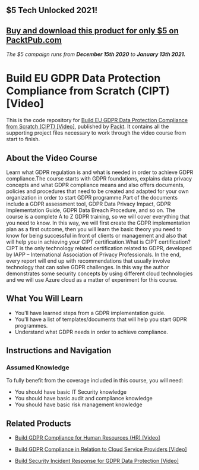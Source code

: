 ## $5 Tech Unlocked 2021!
[Buy and download this product for only $5 on PacktPub.com](https://www.packtpub.com/)
-----
*The $5 campaign         runs from __December 15th 2020__ to __January 13th 2021.__*

# Build EU GDPR Data Protection Compliance from Scratch (CIPT) [Video]
This is the code repository for [Build EU GDPR Data Protection Compliance from Scratch (CIPT) [Video]](https://www.packtpub.com/in/business/build-eu-gdpr-data-protection-compliance-scratch-cipt-video), published by [Packt](https://www.packtpub.com/?utm_source=github). It contains all the supporting project files necessary to work through the video course from start to finish.

## About the Video Course
Learn what GDPR regulation is and what is needed in order to achieve GDPR compliance.The course starts with GDPR foundations, explains data privacy concepts and what GDPR compliance means and also offers documents, policies and procedures that need to be created and adapted for your own organization in order to start GDPR programme.Part of the documents include a GDPR assessment tool, GDPR Data Privacy Impact, GDPR Implementation Guide, GDPR Data Breach Procedure, and so on. The course is a complete A to Z GDPR training, so we will cover everything that you need to know. In this way, we will first create the GDPR implementation plan as a first outcome, then you will learn the basic theory you need to know for being successful in front of clients or management and also that will help you in achieving your CIPT certification.What is CIPT certification? CIPT is the only technology related certification related to GDPR, developed by IAPP – International Association of Privacy Professionals. In the end, every report will end up with recommendations that usually involve technology that can solve GDPR challenges. In this way the author demonstrates some security concepts by using different cloud technologies and we will use Azure cloud as a matter of experiment for this course.

<H2>What You Will Learn</H2>
<DIV class=book-info-will-learn-text>
<UL>
<LI> You’ll have learned steps from a GDPR implementation guide. 
<LI> You’ll have a list of templates/documents that will help you start GDPR programmes.
<LI> Understand what GDPR needs in order to achieve compliance.
</UL></DIV>

## Instructions and Navigation
### Assumed Knowledge
To fully benefit from the coverage included in this course, you will need:<br/>
<DIV class=book-info-will-learn-text>
<UL>
<LI> You should have basic IT Security knowledge
<LI> You should have basic audit and compliance knowledge
<LI> You should have basic risk management knowledge
</UL>
<DIV>

## Related Products
* [Build GDPR Compliance for Human Resources (HR) [Video]](https://www.packtpub.com/in/big-data-and-business-intelligence/build-gdpr-compliance-human-resources-video)

* [Build GDPR Compliance in Relation to Cloud Service Providers [Video]](https://www.packtpub.com/in/business/build-gdpr-compliance-relation-cloud-service-providers-video)

* [Build Security Incident Response for GDPR Data Protection [Video]](https://www.packtpub.com/in/business/build-security-incident-response-gdpr-data-protection-video)
